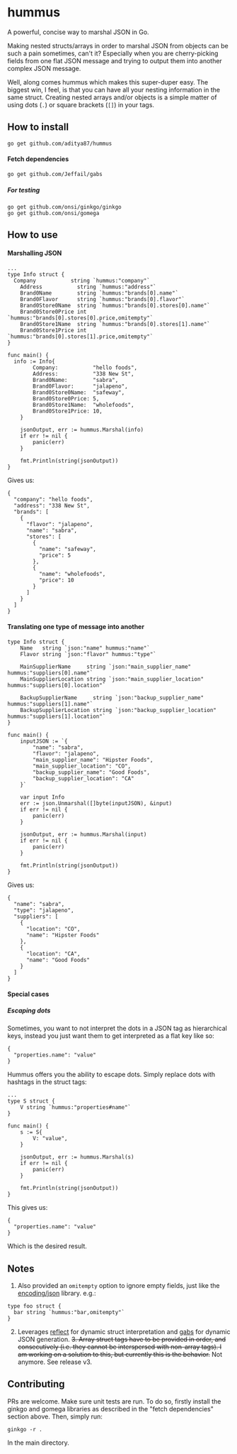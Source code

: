 # hummus
A powerful, concise way to marshal JSON in Go.

Making nested structs/arrays in order to marshal JSON from objects can be such a pain sometimes, can't it? Especially when you are cherry-picking fields from one flat JSON message and trying to output them into another complex JSON message.

Well, along comes hummus which makes this super-duper easy. The biggest win, I feel, is that you can have all your nesting information in the same struct. Creating nested arrays and/or objects is a simple matter of using dots (`.`) or square brackets (`[]`) in your tags.

## How to install

```
go get github.com/aditya87/hummus
```

#### Fetch dependencies

```
go get github.com/Jeffail/gabs
```

##### For testing
```
go get github.com/onsi/ginkgo/ginkgo
go get github.com/onsi/gomega
```

## How to use

#### Marshalling JSON

```
...
type Info struct {
  Company           string `hummus:"company"`
	Address           string `hummus:"address"`
	Brand0Name        string `hummus:"brands[0].name"`
	Brand0Flavor      string `hummus:"brands[0].flavor"`
	Brand0Store0Name  string `hummus:"brands[0].stores[0].name"`
	Brand0Store0Price int    `hummus:"brands[0].stores[0].price,omitempty"`
	Brand0Store1Name  string `hummus:"brands[0].stores[1].name"`
	Brand0Store1Price int    `hummus:"brands[0].stores[1].price,omitempty"`
}

func main() {
  info := Info{
		Company:           "hello foods",
		Address:           "338 New St",
		Brand0Name:        "sabra",
		Brand0Flavor:      "jalapeno",
		Brand0Store0Name:  "safeway",
		Brand0Store0Price: 5,
		Brand0Store1Name:  "wholefoods",
		Brand0Store1Price: 10,
	}

	jsonOutput, err := hummus.Marshal(info)
	if err != nil {
		panic(err)
	}

	fmt.Println(string(jsonOutput))
}
```

Gives us:
```
{
  "company": "hello foods",
  "address": "338 New St",
  "brands": [
    {
      "flavor": "jalapeno",
      "name": "sabra",
      "stores": [
        {
          "name": "safeway",
          "price": 5
        },
        {
          "name": "wholefoods",
          "price": 10
        }
      ]
    }
  ]
}
```

#### Translating one type of message into another

```
type Info struct {
	Name   string `json:"name" hummus:"name"`
	Flavor string `json:"flavor" hummus:"type"`

	MainSupplierName     string `json:"main_supplier_name" hummus:"suppliers[0].name"`
	MainSupplierLocation string `json:"main_supplier_location" hummus:"suppliers[0].location"`

	BackupSupplierName     string `json:"backup_supplier_name" hummus:"suppliers[1].name"`
	BackupSupplierLocation string `json:"backup_supplier_location" hummus:"suppliers[1].location"`
}

func main() {
	inputJSON := `{
		"name": "sabra",
		"flavor": "jalapeno",
		"main_supplier_name": "Hipster Foods",
		"main_supplier_location": "CO",
		"backup_supplier_name": "Good Foods",
		"backup_supplier_location": "CA"
	}`

	var input Info
	err := json.Unmarshal([]byte(inputJSON), &input)
	if err != nil {
		panic(err)
	}

	jsonOutput, err := hummus.Marshal(input)
	if err != nil {
		panic(err)
	}

	fmt.Println(string(jsonOutput))
}
```

Gives us:
```
{
  "name": "sabra",
  "type": "jalapeno",
  "suppliers": [
    {
      "location": "CO",
      "name": "Hipster Foods"
    },
    {
      "location": "CA",
      "name": "Good Foods"
    }
  ]
}
```

#### Special cases

##### Escaping dots

Sometimes, you want to not interpret the dots in a JSON tag as hierarchical keys, instead you just want them to get interpreted as a flat key like so:
```
{
  "properties.name": "value"
}
```

Hummus offers you the ability to escape dots. Simply replace dots with hashtags in the struct tags:
```
...
type S struct {
	V string `hummus:"properties#name"`
}

func main() {
	s := S{
		V: "value",
	}

	jsonOutput, err := hummus.Marshal(s)
	if err != nil {
		panic(err)
	}

	fmt.Println(string(jsonOutput))
}
```

This gives us:
```
{
  "properties.name": "value"
}
```

Which is the desired result.

## Notes

1. Also provided an `omitempty` option to ignore empty fields, just like the [encoding/json](https://golang.org/pkg/encoding/json/) library. e.g.:
```
type foo struct {
  bar string `hummus:"bar,omitempty"`
}
```
2. Leverages [reflect](https://golang.org/pkg/reflect/) for dynamic struct interpretation and [gabs](https://github.com/Jeffail/gabs) for dynamic JSON generation.
~~3. Array struct tags have to be provided in order, and consecutively (i.e. they cannot be interspersed with non-array tags). I am working on a solution to this, but currently this is the behavior.~~ Not anymore. See release v3.

## Contributing

PRs are welcome. Make sure unit tests are run. To do so, firstly install the ginkgo and gomega libraries as described in the "fetch dependencies" section above. Then, simply run:

```
ginkgo -r .
```
In the main directory.
